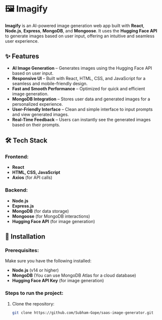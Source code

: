 # 🖼️ Imagify

**Imagify** is an AI-powered image generation web app built with **React**, **Node.js**, **Express**, **MongoDB**, and **Mongoose**. It uses the **Hugging Face API** to generate images based on user input, offering an intuitive and seamless user experience.

## ✨ Features  
- **AI Image Generation** – Generates images using the Hugging Face API based on user input.  
- **Responsive UI** – Built with React, HTML, CSS, and JavaScript for a seamless and mobile-friendly design.  
- **Fast and Smooth Performance** – Optimized for quick and efficient image generation.  
- **MongoDB Integration** – Stores user data and generated images for a personalized experience.  
- **User-Friendly Interface** – Clean and simple interface to input prompts and view generated images.  
- **Real-Time Feedback** – Users can instantly see the generated images based on their prompts.  

## 🛠 Tech Stack  

### Frontend:  
- **React**  
- **HTML, CSS, JavaScript**  
- **Axios** (for API calls)

### Backend:  
- **Node.js**  
- **Express.js**  
- **MongoDB** (for data storage)  
- **Mongoose** (for MongoDB interactions)  
- **Hugging Face API** (for image generation)  

## 🚀 Installation

### **Prerequisites:**
Make sure you have the following installed:

- **Node.js** (v14 or higher)
- **MongoDB** (You can use MongoDB Atlas for a cloud database)
- **Hugging Face API Key** (for image generation)

### **Steps to run the project:**

1. Clone the repository:
   ```bash
   git clone https://github.com/Subham-Gope/saas-image-generator.git
